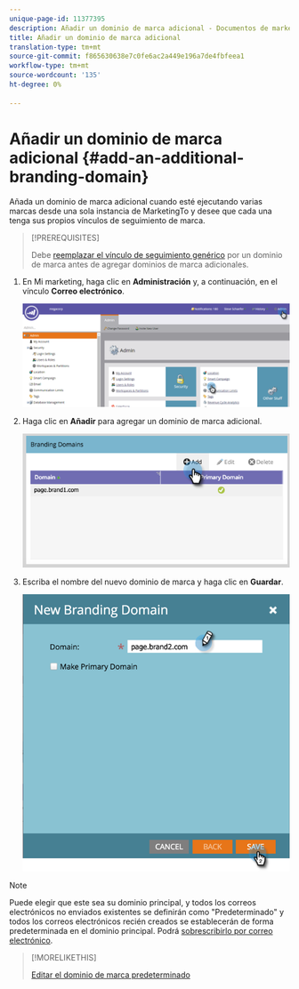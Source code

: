 ```yaml
---
unique-page-id: 11377395
description: Añadir un dominio de marca adicional - Documentos de marketing - Documentación del producto
title: Añadir un dominio de marca adicional
translation-type: tm+mt
source-git-commit: f865630638e7c0fe6ac2a449e196a7de4fbfeea1
workflow-type: tm+mt
source-wordcount: '135'
ht-degree: 0%

---
```



# Añadir un dominio de marca adicional {#add-an-additional-branding-domain}

Añada un dominio de marca adicional cuando esté ejecutando varias marcas desde una sola instancia de MarketingTo y desee que cada una tenga sus propios vínculos de seguimiento de marca.

>[!PREREQUISITES]
>
>Debe [reemplazar el vínculo de seguimiento genérico](/help/marketo/product-docs/administration/email-setup/add-multiple-branding-domains/edit-your-default-branding-domain.md) por un dominio de marca antes de agregar dominios de marca adicionales.

1. En Mi marketing, haga clic en **Administración** y, a continuación, en el vínculo **Correo electrónico**.

   ![](assets/image2016-6-29-16-3a42-3a20.png)

1. Haga clic en **Añadir** para agregar un dominio de marca adicional.

   ![](assets/two.png)

1. Escriba el nombre del nuevo dominio de marca y haga clic en **Guardar**.

   ![](assets/three.png)

>[!NOTE]
>
>Puede elegir que este sea su dominio principal, y todos los correos electrónicos no enviados existentes se definirán como &quot;Predeterminado&quot; y todos los correos electrónicos recién creados se establecerán de forma predeterminada en el dominio principal. Podrá [sobrescribirlo por correo electrónico](/help/marketo/product-docs/administration/email-setup/add-multiple-branding-domains/overwrite-primary-domain-for-emails.md).

>[!MORELIKETHIS]
>
>[Editar el dominio de marca predeterminado](/help/marketo/product-docs/administration/email-setup/add-multiple-branding-domains/edit-your-default-branding-domain.md)
